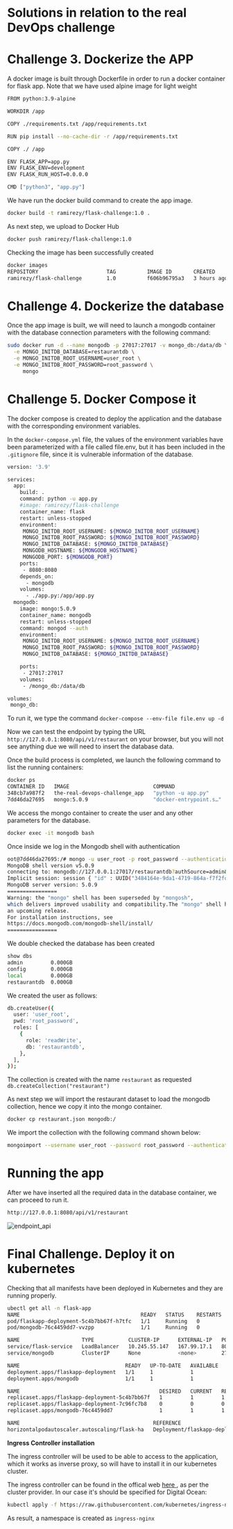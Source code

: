 # Solutions in relation to the real DevOps challenge

# Challenge 3. Dockerize the APP

A docker image is built through Dockerfile in order to run a docker container for flask app.
Note that we have used alpine image for light weight

```bash
FROM python:3.9-alpine

WORKDIR /app

COPY ./requirements.txt /app/requirements.txt

RUN pip install --no-cache-dir -r /app/requirements.txt

COPY ./ /app

ENV FLASK_APP=app.py
ENV FLASK_ENV=development
ENV FLASK_RUN_HOST=0.0.0.0

CMD ["python3", "app.py"]
```

We have run the docker build command to create the app image.
```bash
docker build -t ramirezy/flask-challenge:1.0 .
```
As next step, we upload to Docker Hub
```bash
docker push ramirezy/flask-challenge:1.0
```
Checking the image has been successfully created
```bash
docker images
REPOSITORY                      TAG          IMAGE ID       CREATED        SIZE
ramirezy/flask-challenge        1.0          f606b96795a3   3 hours ago    191MB
```

# Challenge 4. Dockerize the database
Once the app image is built, we will need to launch a mongodb container with the database connection parameters with the following command:
```bash
sudo docker run -d --name mongodb -p 27017:27017 -v mongo_db:/data/db \
  -e MONGO_INITDB_DATABASE=restaurantdb \
  -e MONGO_INITDB_ROOT_USERNAME=user_root \
  -e MONGO_INITDB_ROOT_PASSWORD=root_password \
     mongo
 ```
# Challenge 5. Docker Compose it
The docker compose is created to deploy the application and the database with the corresponding environment variables.

In the `docker-compose.yml` file, the values of the environment variables have been parameterized with a file called file.env, but it has been included in the `.gitignore` file, since it is vulnerable information of the database.
```bash
version: '3.9'

services:
  app:
    build: .
    command: python -u app.py
    #image: ramirezy/flask-challenge
    container_name: flask
    restart: unless-stopped
    environment:
     MONGO_INITDB_ROOT_USERNAME: ${MONGO_INITDB_ROOT_USERNAME}
     MONGO_INITDB_ROOT_PASSWORD: ${MONGO_INITDB_ROOT_PASSWORD}
     MONGO_INITDB_DATABASE: ${MONGO_INITDB_DATABASE}
     MONGODB_HOSTNAME: ${MONGODB_HOSTNAME}
     MONGODB_PORT: ${MONGODB_PORT}
    ports:
     - 8080:8080
    depends_on:
      - mongodb
    volumes:
      - ./app.py:/app/app.py
  mongodb:
    image: mongo:5.0.9
    container_name: mongodb
    restart: unless-stopped
    command: mongod --auth
    environment:
     MONGO_INITDB_ROOT_USERNAME: ${MONGO_INITDB_ROOT_USERNAME}
     MONGO_INITDB_ROOT_PASSWORD: ${MONGO_INITDB_ROOT_PASSWORD}
     MONGO_INITDB_DATABASE: ${MONGO_INITDB_DATABASE}

    ports:
     - 27017:27017
    volumes:
     - /mongo_db:/data/db

volumes:
 mongo_db:
 ```
To run it, we type the command `docker-compose --env-file file.env up -d`

Now we can test the endpoint by typing the URL `http://127.0.0.1:8080/api/v1/restaurant` on your browser, but you will not see anything due we will need to insert the database data. 

Once the build process is completed, we launch the following command to list the running containers:
```bash
docker ps                                                                                                                          
CONTAINER ID   IMAGE                           COMMAND                  CREATED       STATUS       PORTS                                           NAMES
348cb7a987f2   the-real-devops-challenge_app   "python -u app.py"       4 hours ago   Up 4 hours   0.0.0.0:8080->8080/tcp, :::8080->8080/tcp       flask
7dd46da27695   mongo:5.0.9                     "docker-entrypoint.s…"   4 hours ago   Up 4 hours   0.0.0.0:27017->27017/tcp, :::27017->27017/tcp   mongodb
```
We access the mongo container to create the user and any other parameters for the database.
```bash
docker exec -it mongodb bash
```
Once inside we log in the Mongodb shell with authentication
```bash
oot@7dd46da27695:/# mongo -u user_root -p root_password --authenticationDatabase admin restaurantdb
MongoDB shell version v5.0.9
connecting to: mongodb://127.0.0.1:27017/restaurantdb?authSource=admin&compressors=disabled&gssapiServiceName=mongodb
Implicit session: session { "id" : UUID("3484164e-9da1-4719-864a-f7f2fd6430e5") }
MongoDB server version: 5.0.9
================
Warning: the "mongo" shell has been superseded by "mongosh",
which delivers improved usability and compatibility.The "mongo" shell has been deprecated and will be removed in
an upcoming release.
For installation instructions, see
https://docs.mongodb.com/mongodb-shell/install/
================
```
We double checked the database has been created
```bash
show dbs
admin         0.000GB
config        0.000GB
local         0.000GB
restaurantdb  0.000GB
```
We created the user as follows:
```bash
db.createUser({
  user: 'user_root',
  pwd: 'root_password',
  roles: [
    {
      role: 'readWrite',
      db: 'restaurantdb',
    },
  ],
});
```
The collection is created with the name `restaurant` as requested `db.createCollection("restaurant")`

As next step we will import the restaurant dataset to load the mongodb collection, hence we copy it into the mongo container.
```bash
docker cp restaurant.json mongodb:/
```
We import the collection with the following command shown below:
```bash
mongoimport --username user_root --password root_password --authenticationDatabase admin --db restaurantdb --collection restaurant --file restaurant.json
```
# Running the app
After we have inserted all the required data in the database container, we can proceed to run it.
```bash
http://127.0.0.1:8080/api/v1/restaurant
```
![endpoint_api](https://user-images.githubusercontent.com/39458920/176285697-52e4a4f9-18c6-4280-9a4e-71cc72a50a83.JPG)

# Final Challenge. Deploy it on kubernetes
Checking that all manifests have been deployed in Kubernetes and they are running properly.

```bash
ubectl get all -n flask-app             
NAME                                       READY   STATUS    RESTARTS   AGE
pod/flaskapp-deployment-5c4b7bb67f-h7tfc   1/1     Running   0          4h17m
pod/mongodb-76c4459dd7-vvzpp               1/1     Running   0          9h

NAME                    TYPE           CLUSTER-IP      EXTERNAL-IP   PORT(S)          AGE
service/flask-service   LoadBalancer   10.245.55.147   167.99.17.1   8080:32203/TCP   9h
service/mongodb         ClusterIP      None            <none>        27017/TCP        9h

NAME                                  READY   UP-TO-DATE   AVAILABLE   AGE
deployment.apps/flaskapp-deployment   1/1     1            1           4h28m
deployment.apps/mongodb               1/1     1            1           9h

NAME                                             DESIRED   CURRENT   READY   AGE
replicaset.apps/flaskapp-deployment-5c4b7bb67f   1         1         1       4h17m
replicaset.apps/flaskapp-deployment-7c96fc7b8    0         0         0       4h28m
replicaset.apps/mongodb-76c4459dd7               1         1         1       9h

NAME                                           REFERENCE                        TARGETS         MINPODS   MAXPODS   REPLICAS   AGE
horizontalpodautoscaler.autoscaling/flask-ha   Deployment/flaskapp-deployment   <unknown>/80%   1         10        1          3h55m
```
<b>Ingress Controller installation</b>

The ingress controller will be used to be able to access to the application, which it works as inverse proxy, so will have to install it in our kubernetes cluster.

The ingress controller can be found in the offical web <a href="https://kubernetes.github.io/ingress-nginx/deploy/#digital-ocean">here </a> </li>, as per the cluster provider. In our case it's should be specified for Digital Ocean:

```bash
kubectl apply -f https://raw.githubusercontent.com/kubernetes/ingress-nginx/controller-v1.2.0/deploy/static/provider/do/deploy.yaml
```

As result, a namespace is created as `ingress-nginx`

